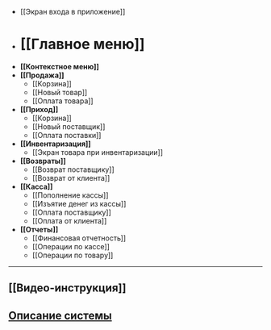 * [[Экран входа в приложение]]
* # [[Главное меню]]
* **[[Контекстное меню]]**
* **[[Продажа]]**
    * [[Корзина]]
    * [[Новый товар]]
    * [[Оплата товара]]
* **[[Приход]]**
    * [[Корзина]]
    * [[Новый поставщик]]
    * [[Оплата поставки]]
* **[[Инвентаризация]]**
    * [[Экран товара при инвентаризации]]
* **[[Возвраты]]**
    * [[Возврат поставщику]]
    * [[Возврат от клиента]]
* **[[Касса]]**
    * [[Пополнение кассы]]
    * [[Изъятие денег из кассы]]
    * [[Оплата поставщику]]
    * [[Оплата от клиента]]
* **[[Отчеты]]**
    * [[Финансовая отчетность]]
    * [[Операции по кассе]]
    * [[Операции по товару]]

***
## [[Видео-инструкция]]
## [Описание системы](https://github.com/smpb05/DSS-Retail/wiki/Overview#%D0%9E%D0%BF%D0%B8%D1%81%D0%B0%D0%BD%D0%B8%D0%B5-%D1%81%D0%B8%D1%81%D1%82%D0%B5%D0%BC%D1%8B)